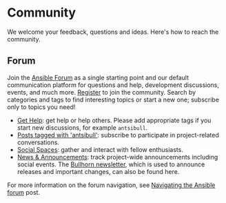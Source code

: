 <!--
Copyright (c) Ansible Project
GNU General Public License v3.0+ (see LICENSES/GPL-3.0-or-later.txt or https://www.gnu.org/licenses/gpl-3.0.txt)
SPDX-License-Identifier: GPL-3.0-or-later
-->

# Community

We welcome your feedback, questions and ideas. Here's how to reach the community.

## Forum

Join the [Ansible Forum](https://forum.ansible.com) as a single starting point and our default communication platform for questions and help, development discussions, events, and much more. [Register](https://forum.ansible.com/signup?) to join the community. Search by categories and tags to find interesting topics or start a new one; subscribe only to topics you need!

* [Get Help](https://forum.ansible.com/c/help/6): get help or help others. Please add appropriate tags if you start new discussions, for example `antsibull`.
* [Posts tagged with 'antsibull'](https://forum.ansible.com/tag/antsibull): subscribe to participate in project-related conversations.
* [Social Spaces](https://forum.ansible.com/c/chat/4): gather and interact with fellow enthusiasts.
* [News & Announcements](https://forum.ansible.com/c/news/5): track project-wide announcements including social events. The [Bullhorn newsletter](https://docs.ansible.com/ansible/devel/community/communication.html#the-bullhorn), which is used to announce releases and important changes, can also be found here.

For more information on the forum navigation, see [Navigating the Ansible forum](https://forum.ansible.com/t/navigating-the-ansible-forum-tags-categories-and-concepts/39) post.
